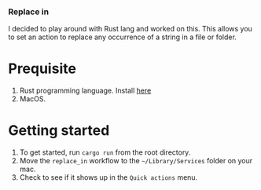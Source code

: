 ### Replace in

I decided to play around with Rust lang and worked on this.
This allows you to set an action to replace any occurrence of a string in a file or folder.

# Prequisite
1. Rust programming language. Install [here](https://www.rust-lang.org/learn/get-started)
2. MacOS.

# Getting started
1. To get started, run `cargo run` from the root directory.
2. Move the `replace_in` workflow to the `~/Library/Services` folder on your mac.
3. Check to see if it shows up in the `Quick actions` menu.
